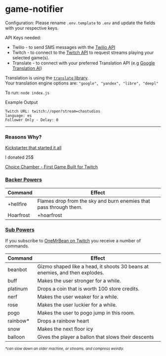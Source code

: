 # game-notifier

Configuration: 
Please rename `.env.template` to `.env` and update the fields with your respective keys.  

API Keys needed:  
- Twilio - to send SMS messages with the [Twilio API](https://www.twilio.com/docs/sms)  
- Twitch - to connect to the [Twitch API](https://dev.twitch.tv/docs/api/) to request streams playing your selected game(s).  
- Translate - to connect with your preferred Translation API (e.g [Google Translation AI](https://cloud.google.com/translate))  

Translation is using the [`translate` library](https://www.npmjs.com/package/translate).  
Your translation engine options are: `"google", "yandex", "libre", "deepl"`

To run: `node index.js`

Example Output
```
Twitch URL: twitch://open?stream=chastudios
language: es
Follower Only - Delay: 0
```
---
### Reasons Why?

[Kickstarter that started it all](https://www.kickstarter.com/projects/1451486150/choice-chamber)

I donated 25$

[Choice Chamber - First Game Built for Twitch](https://blog.twitch.tv/en/2015/07/16/choice-chamber-the-first-game-built-for-twitch-a41079621906/)


### [Backer Powers](http://choicechamber.com/powers/)

Command | Effect
|-|-|
|+hellfire|Flames drop from the sky and burn enemies that pass through them.|
|Hoarfrost|+hoarfrost|Encases all spawned enemies on the level in an ice cube|

### [Sub Powers](https://choicechamber.com/sub/)
If you subscribe to [OneMrBean on Twitch](https://www.twitch.tv/onemrbean/subscribe) you receive a number of commands.

| Command | Effect |
|-|-|
| beanbot | Gizmo shaped like a head, it shoots 30 beans at enemies, and then explodes.| 
|buff| Makes the user stronger for a while.|
|platinum| Drops a coin that is worth 100 store credits.|
|nerf| Makes the user weaker for a while.|
|rose| Makes the user luckier for a while.|
|pogo| Makes the user to pogo jump in this room.|
|rainbow*| Drops a rainbow heart|
|snow| Makes the next floor icy|
|balloon| Gives the player a ballon that slows their descents|

<sub>_*can slow down an older machine, or streams, and compress weirdly._



